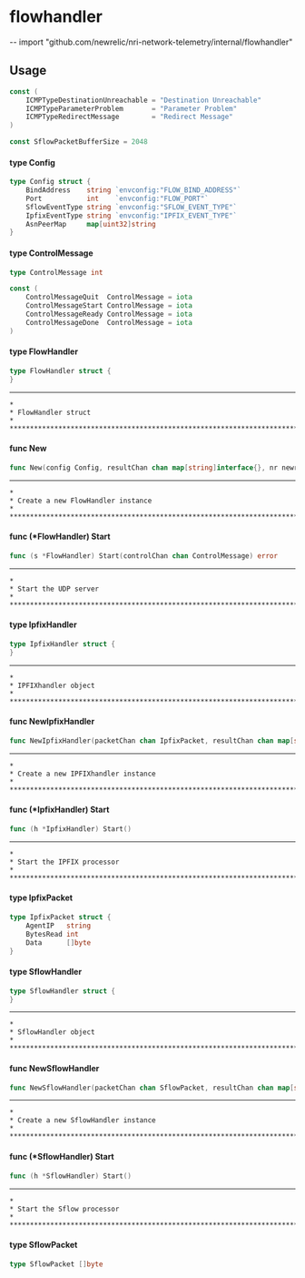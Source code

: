 # flowhandler
--
    import "github.com/newrelic/nri-network-telemetry/internal/flowhandler"


## Usage

```go
const (
	ICMPTypeDestinationUnreachable = "Destination Unreachable"
	ICMPTypeParameterProblem       = "Parameter Problem"
	ICMPTypeRedirectMessage        = "Redirect Message"
)
```

```go
const SflowPacketBufferSize = 2048
```

#### type Config

```go
type Config struct {
	BindAddress    string `envconfig:"FLOW_BIND_ADDRESS"`
	Port           int    `envconfig:"FLOW_PORT"`
	SflowEventType string `envconfig:"SFLOW_EVENT_TYPE"`
	IpfixEventType string `envconfig:"IPFIX_EVENT_TYPE"`
	AsnPeerMap     map[uint32]string
}
```


#### type ControlMessage

```go
type ControlMessage int
```


```go
const (
	ControlMessageQuit  ControlMessage = iota
	ControlMessageStart ControlMessage = iota
	ControlMessageReady ControlMessage = iota
	ControlMessageDone  ControlMessage = iota
)
```

#### type FlowHandler

```go
type FlowHandler struct {
}
```

*****************************************************************************

    *
    * FlowHandler struct
    *
    *****************************************************************************

#### func  New

```go
func New(config Config, resultChan chan map[string]interface{}, nr newrelic.Application) *FlowHandler
```
*****************************************************************************

    *
    * Create a new FlowHandler instance
    *
    *****************************************************************************

#### func (*FlowHandler) Start

```go
func (s *FlowHandler) Start(controlChan chan ControlMessage) error
```
*****************************************************************************

    *
    * Start the UDP server
    *
    *****************************************************************************

#### type IpfixHandler

```go
type IpfixHandler struct {
}
```

*****************************************************************************

    *
    * IPFIXhandler object
    *
    *****************************************************************************

#### func  NewIpfixHandler

```go
func NewIpfixHandler(packetChan chan IpfixPacket, resultChan chan map[string]interface{}, eventType string, peerMap map[uint32]string, nr newrelic.Application) *IpfixHandler
```
*****************************************************************************

    *
    * Create a new IPFIXhandler instance
    *
    *****************************************************************************

#### func (*IpfixHandler) Start

```go
func (h *IpfixHandler) Start()
```
*****************************************************************************

    *
    * Start the IPFIX processor
    *
    *****************************************************************************

#### type IpfixPacket

```go
type IpfixPacket struct {
	AgentIP   string
	BytesRead int
	Data      []byte
}
```


#### type SflowHandler

```go
type SflowHandler struct {
}
```

*****************************************************************************

    *
    * SflowHandler object
    *
    *****************************************************************************

#### func  NewSflowHandler

```go
func NewSflowHandler(packetChan chan SflowPacket, resultChan chan map[string]interface{}, eventType string, nr newrelic.Application) *SflowHandler
```
*****************************************************************************

    *
    * Create a new SflowHandler instance
    *
    *****************************************************************************

#### func (*SflowHandler) Start

```go
func (h *SflowHandler) Start()
```
*****************************************************************************

    *
    * Start the Sflow processor
    *
    *****************************************************************************

#### type SflowPacket

```go
type SflowPacket []byte
```
